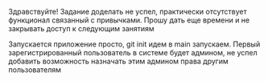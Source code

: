 Здравствуйте! Задание доделать не успел, практически отсутствует функционал связанный с привычками. Прошу дать еще времени и не закрывать доступ к следующим занятиям

Запускается приложение просто, git init идем в main запускаем. Первый зарегистрированный пользователь в системе будет админом, не успел добавить возможность назначать этим админом права другим пользователям
